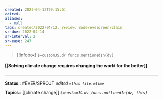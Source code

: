 ```yaml
---
created: 2022-04-12T09:15:51 
edited: 
aliases:
  - null
tags: created/2022/04/12, review, node/evergreen/claim
sr-due: 2022-04-14
sr-interval: 2
sr-ease: 247
---
```

> [!infobox]
`$=customJS.dv_funcs.mentionedIn(dv)`

#### [[Solving climate change requires changing the world for the better]]



### <hr class="footnote"/>

**Status**:: #EVER/SPROUT
*edited `=this.file.mtime`*

**Topics**:: [[climate change]]
*`$=customJS.dv_funcs.outlinedIn(dv, this)`*
